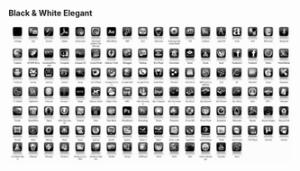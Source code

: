 <b>Black & White Elegant</b>

![alt text][logo]

[logo]: https://raw.githubusercontent.com/EmuZONE/RocketDock/master/Docs/Images/B%26E.jpg
